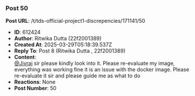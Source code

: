 ### Post 50
**Post URL**: /t/tds-official-project1-discrepencies/171141/50
- **ID**: 612424
- **Author**: Ritwika Dutta  (22f2001389)
- **Created At**: 2025-03-29T05:18:39.537Z
- **Reply To**: Post 8 (Ritwika Dutta , 22f2001389)
- **Content**:  
  <a class="mention" href="/u/jivraj">@Jivraj</a> sir please kindly look into it. Please re-evaluate my image, everything was working fine it is an issue with the docker image. Please re-evaluate it sir and please guide me as what to do
- **Reactions**: None
- **Post Number**: 50

